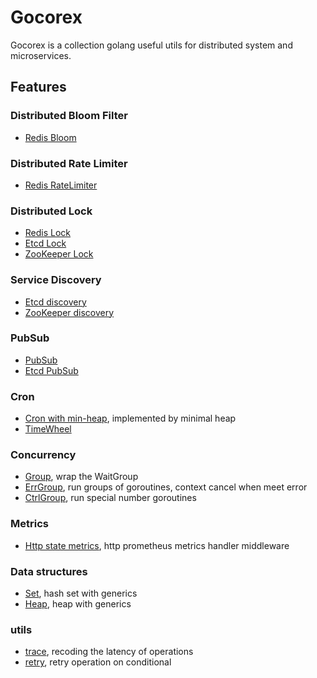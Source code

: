 # Gocorex

Gocorex is a collection golang useful utils for distributed system and microservices.

## Features

### Distributed Bloom Filter
- [Redis Bloom](bloom)

### Distributed Rate Limiter
- [Redis RateLimiter](rate)

### Distributed Lock
- [Redis Lock](syncx/redislock)
- [Etcd Lock](syncx/etcdlock)
- [ZooKeeper Lock](syncx/zklock)

### Service Discovery
- [Etcd discovery](discovery/etcdiscovery/)
- [ZooKeeper discovery](discovery/zkdiscovery/)

### PubSub
- [PubSub](pubsub)
- [Etcd PubSub](pubsub/etcdpubsub)

### Cron
- [Cron with min-heap](cron/cron.go), implemented by minimal heap
- [TimeWheel](cron/timewheel.go)

### Concurrency
- [Group](syncx/group/group.go), wrap the WaitGroup
- [ErrGroup](syncx/group/errgroup.go), run groups of goroutines, context cancel when meet error
- [CtrlGroup](syncx/group/ctrlgroup.go), run special number goroutines

### Metrics
- [Http state metrics](metrics/http.go), http prometheus metrics handler middleware

### Data structures
- [Set](containerx/set.go), hash set with generics
- [Heap](containerx/heap.go), heap with generics

### utils
- [trace](trace), recoding the latency of operations
- [retry](retry), retry operation on conditional
